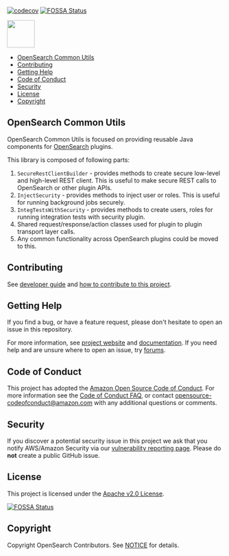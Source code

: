 [![codecov](https://codecov.io/gh/opensearch-project/common-utils/branch/main/graph/badge.svg)](https://codecov.io/gh/opensearch-project/common-utils)
[![FOSSA Status](https://app.fossa.com/api/projects/git%2Bgithub.com%2Fpstnslv%2Fcommon-utils.svg?type=shield)](https://app.fossa.com/projects/git%2Bgithub.com%2Fpstnslv%2Fcommon-utils?ref=badge_shield)

<img src="https://opensearch.org/assets/img/opensearch-logo-themed.svg" height="64px">

- [OpenSearch Common Utils](#opensearch-common-utils)
- [Contributing](#contributing)
- [Getting Help](#getting-help)
- [Code of Conduct](#code-of-conduct)
- [Security](#security)
- [License](#license)
- [Copyright](#copyright)

## OpenSearch Common Utils 

OpenSearch Common Utils is focused on providing reusable Java components for [OpenSearch](https://opensearch.org/) plugins.

This library is composed of following parts:

1. `SecureRestClientBuilder` - provides methods to create secure low-level and high-level REST client. This is useful to make secure REST calls to OpenSearch or other plugin APIs. 
2. `InjectSecurity` - provides methods to inject user or roles. This is useful for running background jobs securely.
3. `IntegTestsWithSecurity` - provides methods to create users, roles for running integration tests with security plugin.
4. Shared request/response/action classes used for plugin to plugin transport layer calls.
5. Any common functionality across OpenSearch plugins could be moved to this.

## Contributing

See [developer guide](DEVELOPER_GUIDE.md) and [how to contribute to this project](CONTRIBUTING.md). 

## Getting Help

If you find a bug, or have a feature request, please don't hesitate to open an issue in this repository.

For more information, see [project website](https://opensearch.org/) and [documentation](https://docs-beta.opensearch.org/). If you need help and are unsure where to open an issue, try [forums](https://discuss.opendistrocommunity.dev/).

## Code of Conduct

This project has adopted the [Amazon Open Source Code of Conduct](CODE_OF_CONDUCT.md). For more information see the [Code of Conduct FAQ](https://aws.github.io/code-of-conduct-faq), or contact [opensource-codeofconduct@amazon.com](mailto:opensource-codeofconduct@amazon.com) with any additional questions or comments.

## Security

If you discover a potential security issue in this project we ask that you notify AWS/Amazon Security via our [vulnerability reporting page](http://aws.amazon.com/security/vulnerability-reporting/). Please do **not** create a public GitHub issue.

## License

This project is licensed under the [Apache v2.0 License](LICENSE.txt).


[![FOSSA Status](https://app.fossa.com/api/projects/git%2Bgithub.com%2Fpstnslv%2Fcommon-utils.svg?type=large)](https://app.fossa.com/projects/git%2Bgithub.com%2Fpstnslv%2Fcommon-utils?ref=badge_large)

## Copyright

Copyright OpenSearch Contributors. See [NOTICE](NOTICE.txt) for details.